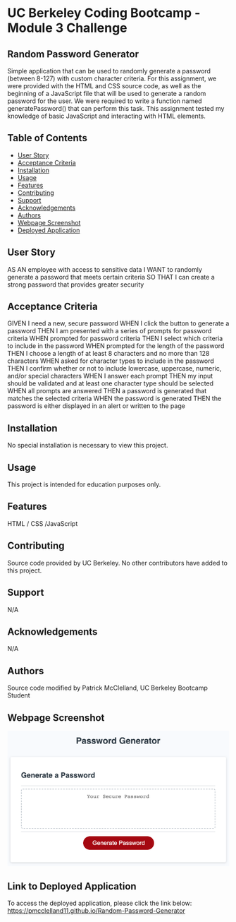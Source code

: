 # UC Berkeley Coding Bootcamp - Module 3 Challenge
## Random Password Generator
Simple application that can be used to randomly generate a password (between 8-127) with custom character criteria. For this assignment, we were provided with the HTML and CSS source code, as well as the beginning of a JavaScript file that will be used to generate a random password for the user. We were required to write a function named generatePassword() that can perform this task. This assignment tested my knowledge of basic JavaScript and interacting with HTML elements.

## Table of Contents 
- [User Story](#user-story)
- [Acceptance Criteria](#acceptance-criteria)
- [Installation](#installation)
- [Usage](#usage)
- [Features](#features)
- [Contributing](#contributing)
- [Support](#support)
- [Acknowledgements](#acknowledgements)
- [Authors](#authors)
- [Webpage Screenshot](#webpage-screenshot)
- [Deployed Application](#link-to-deployed-application)

## User Story
AS AN employee with access to sensitive data
I WANT to randomly generate a password that meets certain criteria
SO THAT I can create a strong password that provides greater security

## Acceptance Criteria
GIVEN I need a new, secure password
WHEN I click the button to generate a password
THEN I am presented with a series of prompts for password criteria
WHEN prompted for password criteria
THEN I select which criteria to include in the password
WHEN prompted for the length of the password
THEN I choose a length of at least 8 characters and no more than 128 characters
WHEN asked for character types to include in the password
THEN I confirm whether or not to include lowercase, uppercase, numeric, and/or special characters
WHEN I answer each prompt
THEN my input should be validated and at least one character type should be selected
WHEN all prompts are answered
THEN a password is generated that matches the selected criteria
WHEN the password is generated
THEN the password is either displayed in an alert or written to the page

## Installation
No special installation is necessary to view this project.

## Usage 
This project is intended for education purposes only.

## Features
HTML / CSS /JavaScript

## Contributing
Source code provided by UC Berkeley. No other contributors have added to this project.

## Support
N/A

## Acknowledgements
N/A

## Authors
Source code modified by Patrick McClelland, UC Berkeley Bootcamp Student

## Webpage Screenshot
![Random Password Generator - Webpage Screenshot](webpage%20screenshot.png)

## Link to Deployed Application
To access the deployed application, please click the link below:
https://pmcclelland11.github.io/Random-Password-Generator